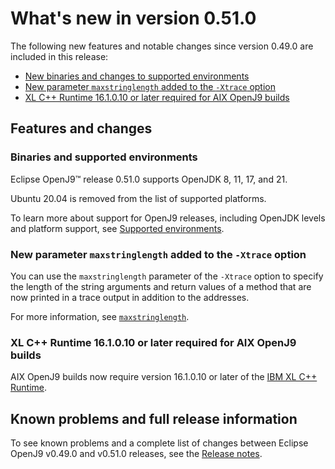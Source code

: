 <!--
* Copyright (c) 2017, 2025 IBM Corp. and others
*
* This program and the accompanying materials are made
* available under the terms of the Eclipse Public License 2.0
* which accompanies this distribution and is available at
* https://www.eclipse.org/legal/epl-2.0/ or the Apache
* License, Version 2.0 which accompanies this distribution and
* is available at https://www.apache.org/licenses/LICENSE-2.0.
*
* This Source Code may also be made available under the
* following Secondary Licenses when the conditions for such
* availability set forth in the Eclipse Public License, v. 2.0
* are satisfied: GNU General Public License, version 2 with
* the GNU Classpath Exception [1] and GNU General Public
* License, version 2 with the OpenJDK Assembly Exception [2].
*
* [1] https://www.gnu.org/software/classpath/license.html
* [2] https://openjdk.org/legal/assembly-exception.html
*
* SPDX-License-Identifier: EPL-2.0 OR Apache-2.0 OR GPL-2.0-only WITH Classpath-exception-2.0 OR GPL-2.0-only WITH OpenJDK-assembly-exception-1.0
-->

# What's new in version 0.51.0

The following new features and notable changes since version 0.49.0 are included in this release:

- [New binaries and changes to supported environments](#binaries-and-supported-environments)
- [New parameter `maxstringlength` added to the `-Xtrace` option](#new-parameter-maxstringlength-added-to-the-xtrace-option)
- [XL C++ Runtime 16.1.0.10 or later required for AIX OpenJ9 builds](#xl-c-runtime-161010-or-later-required-for-aix-openj9-builds)
<!--Release 0.50.0 cancelled- ![Start of content that applies to Java 24 and later](cr/java24plus.png) [New JDK 24 features](#new-jdk-24-features) ![End of content that applies to Java 24 and later](cr/java_close.png)-->

## Features and changes

### Binaries and supported environments

Eclipse OpenJ9&trade; release 0.51.0 supports OpenJDK 8, 11, 17, and 21.

Ubuntu 20.04 is removed from the list of supported platforms.

To learn more about support for OpenJ9 releases, including OpenJDK levels and platform support, see [Supported environments](openj9_support.md).

### New parameter `maxstringlength` added to the `-Xtrace` option

You can use the `maxstringlength` parameter of the `-Xtrace` option to specify the length of the string arguments and return values of a method that are now printed in a trace output in addition to the addresses.

For more information, see [`maxstringlength`](xtrace.md#maxstringlength).

### XL C++ Runtime 16.1.0.10 or later required for AIX OpenJ9 builds

AIX OpenJ9 builds now require version 16.1.0.10 or later of the [IBM XL C++ Runtime](https://www.ibm.com/support/pages/fix-list-xl-cc-runtime-aix#161X).

<!--### ![Start of content that applies to Java 24 and later](cr/java24plus.png) New JDK 24 features

The following features are supported by OpenJ9:

- [JEP 472](https://openjdk.java.net/jeps/472): Prepare to Restrict the Use of JNI
- [JEP 486](https://openjdk.java.net/jeps/486): Permanently Disable the Security Manager
- [JEP 491](https://openjdk.java.net/jeps/491): Synchronize Virtual Threads without Pinning

The following features are implemented in OpenJDK and available in any build of OpenJDK 24 with OpenJ9:

- [JEP 478](https://openjdk.java.net/jeps/478): Key Derivation Function API (Preview)
- [JEP 484](https://openjdk.java.net/jeps/484): Class-File API
- [JEP 485](https://openjdk.java.net/jeps/485): Stream Gatherers
- [JEP 487](https://openjdk.java.net/jeps/487): Scoped Values (Fourth Preview)
- [JEP 488](https://openjdk.java.net/jeps/488): Primitive Types in Patterns, instanceof, and switch (Second Preview)
- [JEP 489](https://openjdk.java.net/jeps/489): Vector API (Ninth Incubator)
- [JEP 492](https://openjdk.java.net/jeps/492): Flexible Constructor Bodies (Third Preview)
- [JEP 493](https://openjdk.java.net/jeps/493): Linking Run-Time Images without JMODs
- [JEP 494](https://openjdk.java.net/jeps/494): Module Import Declarations (Second Preview)
- [JEP 495](https://openjdk.java.net/jeps/495): Simple Source Files and Instance Main Methods (Fourth Preview)
- [JEP 496](https://openjdk.java.net/jeps/496): Quantum-Resistant Module-Lattice-Based Key Encapsulation Mechanism
- [JEP 497](https://openjdk.java.net/jeps/497): Quantum-Resistant Module-Lattice-Based Digital Signature Algorithm
- [JEP 498](https://openjdk.java.net/jeps/498): Warn upon Use of Memory-Access Methods in sun.misc.Unsafe
- [JEP 499](https://openjdk.java.net/jeps/499): Structured Concurrency (Fourth Preview)

You can find the full list of features for JDK 24 at the [OpenJDK project](https://openjdk.org/projects/jdk/24/).
Any remaining features that are listed either do not apply to OpenJ9 or are not implemented and hence not applicable to OpenJ9 in this release. ![End of content that applies to Java 24 and later](cr/java_close.png)
-->
## Known problems and full release information

To see known problems and a complete list of changes between Eclipse OpenJ9 v0.49.0 and v0.51.0 releases, see the [Release notes](https://github.com/eclipse-openj9/openj9/blob/master/doc/release-notes/0.51/0.51.md).

<!-- ==== END OF TOPIC ==== version0.51.md ==== -->
